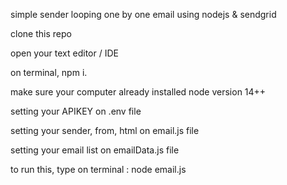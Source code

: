 simple sender looping one by one email using nodejs & sendgrid

clone this repo

open your text editor / IDE

on terminal, npm i.

make sure your computer already installed node version 14++

setting your APIKEY on .env file

setting your sender, from, html on email.js file

setting your email list on emailData.js file

to run this, type on terminal : node email.js

